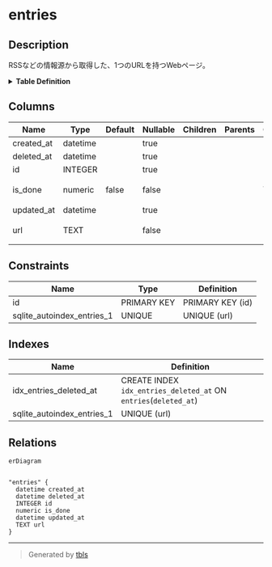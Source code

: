 # entries

## Description

RSSなどの情報源から取得した、1つのURLを持つWebページ。  


<details>
<summary><strong>Table Definition</strong></summary>

```sql
CREATE TABLE `entries` (`id` integer PRIMARY KEY AUTOINCREMENT,`created_at` datetime,`updated_at` datetime,`deleted_at` datetime,`url` text NOT NULL UNIQUE,`is_done` numeric NOT NULL DEFAULT false)
```

</details>

## Columns

| Name | Type | Default | Nullable | Children | Parents | Comment |
| ---- | ---- | ------- | -------- | -------- | ------- | ------- |
| created_at | datetime |  | true |  |  |  |
| deleted_at | datetime |  | true |  |  |  |
| id | INTEGER |  | true |  |  |  |
| is_done | numeric | false | false |  |  | 既読かどうか |
| updated_at | datetime |  | true |  |  |  |
| url | TEXT |  | false |  |  | エントリのURL |

## Constraints

| Name | Type | Definition |
| ---- | ---- | ---------- |
| id | PRIMARY KEY | PRIMARY KEY (id) |
| sqlite_autoindex_entries_1 | UNIQUE | UNIQUE (url) |

## Indexes

| Name | Definition |
| ---- | ---------- |
| idx_entries_deleted_at | CREATE INDEX `idx_entries_deleted_at` ON `entries`(`deleted_at`) |
| sqlite_autoindex_entries_1 | UNIQUE (url) |

## Relations

```mermaid
erDiagram


"entries" {
  datetime created_at
  datetime deleted_at
  INTEGER id
  numeric is_done
  datetime updated_at
  TEXT url
}
```

---

> Generated by [tbls](https://github.com/k1LoW/tbls)
